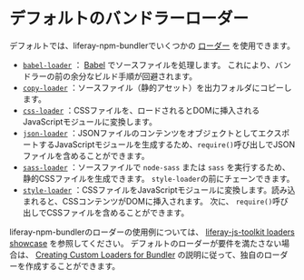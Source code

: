 # デフォルトのバンドラーローダー

デフォルトでは、liferay-npm-bundlerでいくつかの [ローダー](./understanding-bundler-loaders.md) を使用できます。

* [`babel-loader`](https://github.com/liferay/liferay-js-toolkit/tree/master/packages/liferay-npm-bundler-loader-babel-loader) ： [Babel](https://babeljs.io/) でソースファイルを処理します。 これにより、バンドラーの前の余分なビルド手順が回避されます。
* [`copy-loader`](https://github.com/liferay/liferay-js-toolkit/tree/master/packages/liferay-npm-bundler-loader-copy-loader) ：ソースファイル（静的アセット）を出力フォルダにコピーします。
* [`css-loader`](https://github.com/liferay/liferay-js-toolkit/tree/master/packages/liferay-npm-bundler-loader-css-loader) ：CSSファイルを、ロードされるとDOMに挿入されるJavaScriptモジュールに変換します。
* [`json-loader`](https://github.com/liferay/liferay-js-toolkit/tree/master/packages/liferay-npm-bundler-loader-json-loader) ：JSONファイルのコンテンツをオブジェクトとしてエクスポートするJavaScriptモジュールを生成するため、`require()`呼び出しでJSONファイルを含めることができます。
* [`sass-loader`](https://github.com/liferay/liferay-js-toolkit/tree/master/packages/liferay-npm-bundler-loader-sass-loader) ：ソースファイルで `node-sass` または `sass` を実行するため、静的CSSファイルを生成できます。 `style-loader`の前にチェーンできます。
* [`style-loader`](https://github.com/liferay/liferay-js-toolkit/tree/master/packages/liferay-npm-bundler-loader-style-loader) ：CSSファイルをJavaScriptモジュールに変換します。読み込まれると、CSSコンテンツがDOMに挿入されます。 次に、 `require()`呼び出しでCSSファイルを含めることができます。

liferay-npm-bundlerのローダーの使用例については、 [liferay-js-toolkit loaders showcase](https://github.com/izaera/liferay-js-toolkit-showcase/tree/loaders) を参照してください。 デフォルトのローダーが要件を満たさない場合は、 [Creating Custom Loaders for Bundler](https://help.liferay.com/hc/ja/articles/360037662951-Creating-Custom-Loaders-for-the-liferay-npm-bundler) の説明に従って、独自のローダーを作成することができます。
